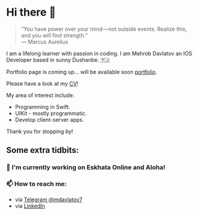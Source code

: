 # Hi there 👋

> “You have power over your mind — not outside events. Realize this, and you will find strength.”   
― Marcus Aurelius 

I am a lifelong learner with passion in coding. I am Mehrob Davlatov an IOS Developer based in sunny Dushanbe. 🇹🇯 

Portfolio page is coming up... will be available soon [portfolio](/).

Please have a look at my [CV](https://github.com/mdavlatov/mdavlatov/blob/main/images/cv/Mehrob%20Davlatov%20-%20IOS%20Developer.pdf)!

My area of interest include:
- Programming in Swift.
- UIKit - mostly programmatic.
- Develop client-server apps.

Thank you for stopping by! 

## Some extra tidbits: 

### 🎄 I'm currently working on Eskhata Online and Aloha!
### 📫 How to reach me: 
- via [Telegram @mdavlatov7](https://t.me/mdavlatov7)
- via [LinkedIn](https://www.linkedin.com/in/mdavlatov7/)

<!--

- 🔭 I’m currently working on ...
- 🌱 I’m currently learning ...
- 👯 I’m looking to collaborate on ...
- 🤔 I’m looking for help with ...
- 💬 Ask me about ...
- 📫 How to reach me: ...
- 😄 Pronouns: ...
- ⚡ Fun fact: ...

<p align="center">
  <img src="" width="400"  title="Laurent on the bicycle">
</p>
-->
